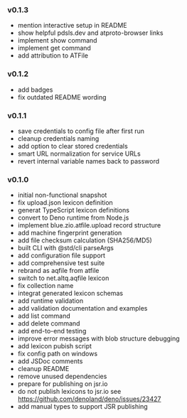### v0.1.3

- mention interactive setup in README
- show helpful pdsls.dev and atproto-browser links
- implement show command
- implement get command
- add attribution to ATFile

### v0.1.2

- add badges
- fix outdated README wording

### v0.1.1

- save credentials to config file after first run
- cleanup credentials naming
- add option to clear stored credentials
- smart URL normalization for service URLs
- revert internal variable names back to password

### v0.1.0

- initial non-functional snapshot
- fix upload.json lexicon definition
- generat TypeScript lexicon definitions
- convert to Deno runtime from Node.js
- implement blue.zio.atfile.upload record structure
- add machine fingerprint generation
- add file checksum calculation (SHA256/MD5)
- built CLI with @std/cli parseArgs
- add configuration file support
- add comprehensive test suite
- rebrand as aqfile from atfile
- switch to net.altq.aqfile lexicon
- fix collection name
- integrat generated lexicon schemas
- add runtime validation
- add validation documentation and examples
- add list command
- add delete command
- add end-to-end testing
- improve error messages with blob structure debugging
- add lexicon pubish script
- fix config path on windows
- add JSDoc comments
- cleanup README
- remove unused dependencies
- prepare for publishing on jsr.io
- do not publish lexicons to jsr.io see
  https://github.com/denoland/deno/issues/23427
- add manual types to support JSR publishing
